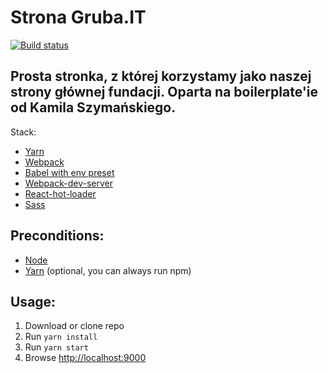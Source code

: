 Strona Gruba.IT
========================
[![Build status](https://humanaction.visualstudio.com/Gruba.IT/_apis/build/status/Gruba.IT-CI-BLOB)](https://humanaction.visualstudio.com/Gruba.IT/_build/latest?definitionId=20)

Prosta stronka, z której korzystamy jako naszej strony głównej fundacji. Oparta na boilerplate'ie od Kamila Szymańskiego.
---------------
Stack:
* [Yarn](https://yarnpkg.com/lang/en/)
* [Webpack](https://webpack.js.org/)
* [Babel with env preset](https://babeljs.io/env)
* [Webpack-dev-server](https://github.com/webpack/webpack-dev-server)
* [React-hot-loader](https://github.com/gaearon/react-hot-loader)
* [Sass](http://sass-lang.com/)

Preconditions:
---------------
* [Node](https://nodejs.org/en/)
* [Yarn](https://yarnpkg.com/lang/en/) (optional, you can always run npm)

Usage:
------------------
1. Download or clone repo
2. Run ```yarn install```
3. Run ```yarn start```
4. Browse [http://localhost:9000]()
